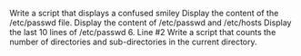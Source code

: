Write a script that displays a confused smiley
Display the content of the /etc/passwd file.
Display the content of /etc/passwd and /etc/hosts
Display the last 10 lines of /etc/passwd
6. Line #2
Write a script that counts the number of directories and sub-directories in the current directory.
